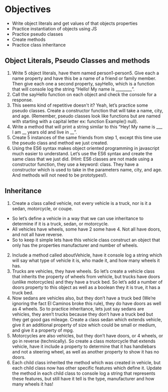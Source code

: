 # Objectives
* Write object literals and get values of that objects properties
* Practice instantiation of objects using JS
* Practice pseudo classes
* Create methods
* Practice class inheritance
## Object Literals, Pseudo Classes and methods
1. Write 5 object literals, have them named person1-person5. Give each a name property and have this be a name of a friend or family member. Then give each one a second property, sayHello, which is a function that will console log the string “Hello! My name is ________”.
2. Call the sayHello function on each object and check the console for a response.
3. This seems kind of repetitive doesn't it? Yeah, let’s practice some pseudo classes. Create a constructor function that will take a name, city, and age. (Remember, pseudo classes look like functions but are named with starting with a capital letter ex: function Example() null).
4. Write a method that will print a string similar to this “Hey! My name is ___ I am __ years old and live in __”.
5. Create 5 instances of the same friends from step 1, except this time use the pseudo class and method we just created.
6. Using the ES6 syntax makes object oriented programming in javascript much easier to understand. Let’s use the ES6 syntax and create the same class that we just did. (Hint: ES6 classes are not made using a constructor function, they use a keyword: class. They have a constructor which is used to take in the parameters name, city, and age. And methods will not need to be prototypes!).
## Inheritance
1. Create a class called vehicle, not every vehicle is a truck, nor is it a sedan, motorcycle, or coupe.
* So let’s define a vehicle in a way that we can use inheritance to determine if it is a truck, sedan, or motorcycle.
* All vehicles have wheels, some have 2 some have 4. Not all have doors, and not all have reverse.
* So to keep it simple lets have this vehicle class construct an object that only has the properties manufacturer and number of wheels.
2. Include a method called aboutVehicle, have it console log a string which will say what type of vehicle it is, who made it, and how many wheels it has.
3. Trucks are vehicles, they have wheels. So let’s create a vehicle class that inherits the property of wheels from vehicle, but trucks have doors (unlike motorcycles) and they have a truck bed. So let’s add a number of doors property to this object as well as a boolean they it is true, it has a truck bed.
4. Now sedans are vehicles also, but they don’t have a truck bed (We’re ignoring the fact El Caminos broke this rule), they do have doors as well as 4 wheels. So to practice inheritance, lets just say sedans are vehicles, they aren’t trucks because they don’t have a truck bed but they get good gas mileage. Create a class sedan which extends vehicle, give it an additional property of size which could be small or medium, and give it a property of mpg.
5. Motorcycles are also vehicles, but they don’t have doors, or 4 wheels, or go in reverse (technically). So create a class motorcycle that extends vehicle, have it include a property to determine that it has handlebars and not a steering wheel, as well as another property to show it has no doors.
6. Each child class inherited the method which was created in vehicle, but each child class now has other specific features which define it. Update the method in each child class to console log a string that represents these features, but still have it tell is the type, manufacturer and how many wheels it has!